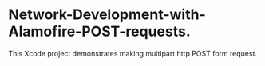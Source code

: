 # Network-Development-with-Alamofire-POST-requests.
This Xcode project demonstrates making multipart http POST form request.
